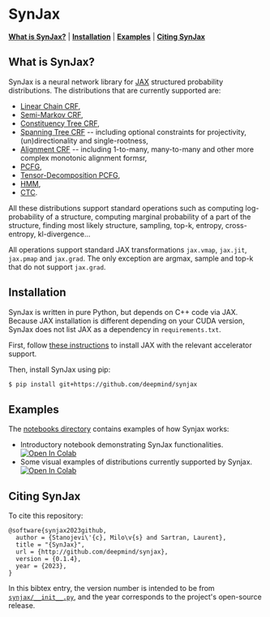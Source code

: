# SynJax

[**What is SynJax?**](#what-is-synjax)
| [**Installation**](#installation)
| [**Examples**](#examples)
| [**Citing SynJax**](#citing-synjax)

## What is SynJax?<a id="what-is-synjax"></a>

SynJax is a neural network library for [JAX] structured probability
distributions. The distributions that are currently supported are:

* [Linear Chain CRF](https://github.com/deepmind/synjax/tree/master/synjax/_src/linear_chain_crf.py),
* [Semi-Markov CRF](https://github.com/deepmind/synjax/tree/master/synjax/_src/semi_markov_crf.py),
* [Constituency Tree CRF](https://github.com/deepmind/synjax/tree/master/synjax/_src/constituency_tree_crf.py),
* [Spanning Tree CRF](https://github.com/deepmind/synjax/tree/master/synjax/_src/spanning_tree_crf.py) -- including optional constraints for projectivity, (un)directionality and single-rootness,
* [Alignment CRF](https://github.com/deepmind/synjax/tree/master/synjax/_src/alignment_crf.py) -- including 1-to-many, many-to-many and other more complex monotonic alignment formsr,
* [PCFG](https://github.com/deepmind/synjax/tree/master/synjax/_src/constituency_pcfg.py),
* [Tensor-Decomposition PCFG](https://github.com/deepmind/synjax/tree/master/synjax/_src/constituency_tensor_decomposition_pcfg.py),
* [HMM](https://github.com/deepmind/synjax/tree/master/synjax/_src/hmm.py),
* [CTC](https://github.com/deepmind/synjax/tree/master/synjax/_src/ctc.py).

All these distributions support standard operations such as computing log-probability of a structure, computing marginal probability of a part of the structure, finding most likely structure, sampling, top-k, entropy, cross-entropy, kl-divergence...

All operations support standard JAX transformations `jax.vmap`, `jax.jit`, `jax.pmap` and `jax.grad`. The only exception are argmax, sample and top-k that do not support `jax.grad`.

## Installation<a id="installation"></a>

SynJax is written in pure Python, but depends on C++ code via JAX.
Because JAX installation is different depending on your CUDA version,
SynJax does not list JAX as a dependency in `requirements.txt`.

First, follow [these instructions](https://github.com/google/jax#installation)
to install JAX with the relevant accelerator support.

Then, install SynJax using pip:

```bash
$ pip install git+https://github.com/deepmind/synjax
```

## Examples<a id="examples"></a>

The [notebooks directory](https://github.com/deepmind/synjax/tree/master/notebooks) contains examples of how Synjax works:

* Introductory notebook demonstrating SynJax functionalities. [![Open In Colab](https://colab.research.google.com/assets/colab-badge.svg)](https://colab.research.google.com/github/deepmind/synjax/blob/master/notebooks/examples_of_linear_chain_crf.ipynb)
* Some visual examples of distributions currently supported by Synjax. [![Open In Colab](https://colab.research.google.com/assets/colab-badge.svg)](https://colab.research.google.com/github/deepmind/synjax/blob/master/notebooks/examples_of_distributions.ipynb)

## Citing SynJax<a id="citing-synjax"></a>

To cite this repository:

```
@software{synjax2023github,
  author = {Stanojevi\'{c}, Milo\v{s} and Sartran, Laurent},
  title = "{SynJax}",
  url = {http://github.com/deepmind/synjax},
  version = {0.1.4},
  year = {2023},
}
```

In this bibtex entry, the version number is intended to be from
[`synjax/__init__.py`](https://github.com/deepmind/synjax/blob/main/synjax/__init__.py),
and the year corresponds to the project's open-source release.

[JAX]: https://github.com/google/jax
